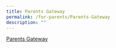 ```yaml
---
title: Parents Gateway
permalink: /for-parents/Parents-Gateway
description: ""
---
```

[Parents Gateway](https://pg.moe.edu.sg/)